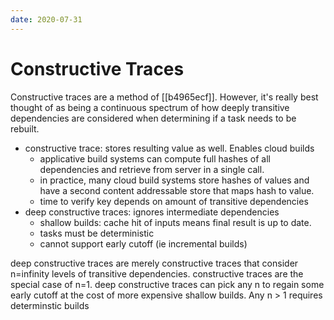 ```yaml
---
date: 2020-07-31
---
```


# Constructive Traces

Constructive traces are a method of [[b4965ecf]].
However, it's really best thought of as being a continuous spectrum of how deeply transitive dependencies are considered when determining if a task needs to be rebuilt.

- constructive trace: stores resulting value as well. Enables cloud builds
  - applicative build systems can compute full hashes of all dependencies and retrieve from server in a single call.
  - in practice, many cloud build systems store hashes of values and have a second content addressable store that maps hash to value.
  - time to verify key depends on amount of transitive dependencies
- deep constructive traces: ignores intermediate dependencies
  - shallow builds: cache hit of inputs means final result is up to date.
  - tasks must be deterministic
  - cannot support early cutoff (ie incremental builds)

deep constructive traces are merely constructive traces that consider n=infinity levels of transitive dependencies.
constructive traces are the special case of n=1.
deep constructive traces can pick any n to regain some early cutoff at the cost of more expensive shallow builds.
Any n > 1 requires determinstic builds
